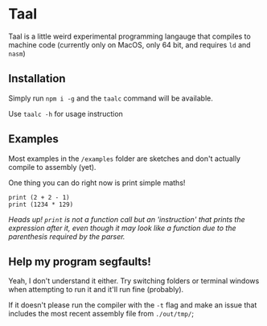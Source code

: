# Taal

Taal is a little weird experimental programming langauge that compiles to machine code (currently only on MacOS, only 64 bit, and requires `ld` and `nasm`)

## Installation

Simply run `npm i -g` and the `taalc` command will be available.

Use `taalc -h` for usage instruction

## Examples

Most examples in the `/examples` folder are sketches and don't actually compile to assembly (yet).

One thing you can do right now is print simple maths!

```
print (2 + 2 - 1)
print (1234 * 129)
```

_Heads up! `print` is not a function call but an 'instruction' that prints the expression after it, even though it may look like a function due to the parenthesis required by the parser._

## Help my program segfaults!

Yeah, I don't understand it either. Try switching folders or terminal windows when attempting to run it and it'll run fine (probably).

If it doesn't please run the compiler with the `-t` flag and make an issue that includes the most recent assembly file from `./out/tmp/`;